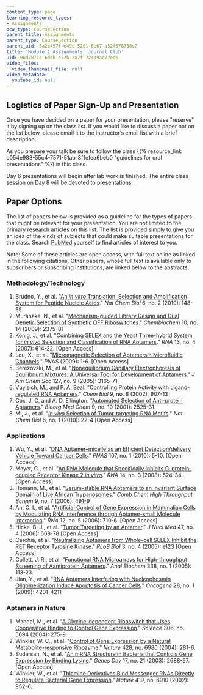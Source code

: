 ```yaml
---
content_type: page
learning_resource_types:
- Assignments
ocw_type: CourseSection
parent_title: Assignments
parent_type: CourseSection
parent_uid: 5a2e497f-e49c-5201-6e67-a52f578758e7
title: 'Module 1 Assignments: Journal Club'
uid: 96d78713-6ddb-e72b-2a7f-724d9ac77ed6
video_files:
  video_thumbnail_file: null
video_metadata:
  youtube_id: null
---
```


Logistics of Paper Sign-Up and Presentation
-------------------------------------------

Once you have decided on a paper for your presentation, please "reserve" it by signing up on the class list. If you would like to discuss a paper not on the list below, please email it to the instructor’s email list with a brief description.

As you prepare your talk be sure to follow the class {{% resource_link c054e983-55c4-7571-51ab-8f1efea6beb0 "guidelines for oral presentations" %}} in this class.

Day 6 presentations will begin after lab work is finished. The entire class session on Day 8 will be devoted to presentations.

Paper Options
-------------

The list of papers below is provided as a guideline for the types of papers that might be relevant for your presentation. You are not limited to the primary research articles on this list. The list is provided simply to give you an idea of the kinds of subjects that could make suitable presentations for the class. Search [PubMed](http://www.ncbi.nlm.nih.gov/PubMed/) yourself to find articles of interest to you.

Note: Some of these articles are open access, with full text online as linked in the following citations. Other papers, whose full text is available only to subscribers or subscribing institutions, are linked below to the abstracts.

### Methodology/Technology

1.  Brudno, Y., et al. "[An _in vitro_ Translation, Selection and Amplification System for Peptide Nucleic Acids](http://www.nature.com/nchembio/journal/v6/n2/abs/nchembio.280.html)." _Nat Chem Biol_ 6, no. 2 (2010): 148-55
2.  Muranaka, N., et al. "[Mechanism-guided Library Design and Dual Genetic Selection of Synthetic OFF Riboswitches](https://onlinelibrary.wiley.com/doi/full/10.1002/cbic.200900313)." _Chembiochem_ 10, no. 14 (2009): 2375-81
3.  König, J., et al. "[Combining SELEX and the Yeast Three-hybrid System for _in vivo_ Selection and Classification of RNA Aptamers](http://rnajournal.cshlp.org/content/13/4/614)." _RNA_ 13, no. 4 (2007): 614-22. \[Open Access\]
4.  Lou, X., et al. "[Micromagnetic Selection of Aptamersin Microfluidic Channels](http://www.pnas.org/content/106/9/2989)." _PNAS_ (2009): 1-6. \[Open Access\]
5.  Berezovski, M., et al. "[Nonequilibrium Capillary Electrophoresis of Equilibrium Mixtures: A Universal Tool for Development of Aptamers](http://pubs.acs.org/doi/abs/10.1021/ja042394q)." _J Am Chem Soc_ 127, no. 9 (2005): 3165-71
6.  Vuyisich, M., and P. A. Beal. "[Controlling Protein Activity with Ligand-regulated RNA Aptamers](http://www.cell.com/chemistry-biology/retrieve/pii/S1074552102001850)." _Chem Biol_ 9, no. 8 (2002): 907-13
7.  Cox, J. C, and A. D. Ellington. "[Automated Selection of Anti-protein Aptamers](http://dx.doi.org/10.1016/S0968-0896(01)00028-1)." _Bioorg Med Chem_ 9, no. 10 (2001): 2525-31.
8.  Mi, J., et al. "[_In vivo_ Selection of Tumor-targeting RNA Motifs](http://www.nature.com/nchembio/journal/v6/n1/abs/nchembio.277.html)." _Nat Chem Biol_ 6, no. 1 (2010): 22-4 \[Open Access\]

### Applications

1.  Wu, Y., et al. "[DNA Aptamer–micelle as an Efficient Detection/delivery Vehicle Toward Cancer Cells](http://www.pnas.org/content/107/1/5)." _PNAS_ 107, no. 1 (2010): 5-10. \[Open Access\]
2.  Mayer, G., et al. "[An RNA Molecule that Specifically Inhibits G-protein-coupled Receptor Kinase 2 _in vitro_](http://rnajournal.cshlp.org/content/14/3/524)." _RNA_ 14, no. 3 (2008): 524-34. \[Open Access\]
3.  Homann, M., et al. "[Serum-stable RNA Aptamers to an Invariant Surface Domain of Live African Trypanosomes](http://www.ncbi.nlm.nih.gov/pubmed/16925510)." _Comb Chem High Throughput Screen_ 9, no. 7 (2006): 491-9
4.  An, C. I., et al. "[Artificial Control of Gene Expression in Mammalian Cells by Modulating RNA Interference through Aptamer-small Molecule Interaction](http://rnajournal.cshlp.org/content/12/5/710)." _RNA_ 12, no. 5 (2006): 710-6. \[Open Access\]
5.  Hicke, B. J., et al. "[Tumor Targeting by an Aptamer](http://www.ncbi.nlm.nih.gov/pubmed/16595502)." _J Nucl Med_ 47, no. 4 (2006): 668-78 \[Open Access\]
6.  Cerchia, et al. "[Neutralizing Aptamers from Whole-cell SELEX Inhibit the RET Receptor Tyrosine Kinase](http://www.plosbiology.org/article/info:doi/10.1371/journal.pbio.0030123)." _PLoS Biol_ 3, no. 4 (2005): e123 \[Open Access\]
7.  Collett, J. R., et al. "[Functional RNA Microarrays for High-throughput Screening of Aantiprotein Aptamers](http://dx.doi.org/10.1016/j.ab.2004.11.027)." _Anal Biochem_ 338, no. 1 (2005): 113-23.
8.  Jian, Y., et al. "[RNA Aptamers Interfering with Nucleophosmin Oligomerization Induce Apoptosis of Cancer Cells](http://www.nature.com/onc/journal/v28/n47/abs/onc2009275a.html)." _Oncogene_ 28, no. 1 (2009): 4201-4211

### Aptamers in Nature

1.  Mandal, M., et al. "[A Glycine-dependent Riboswitch that Uses Cooperative Binding to Control Gene Expression](http://www.sciencemag.org/cgi/content/abstract/306/5694/275)." _Science_ 306, no. 5694 (2004): 275-9.
2.  Winkler, W. C., et al. "[Control of Gene Expression by a Natural Metabolite-responsive Ribozyme](http://dx.doi.org/10.1038/nature02362)." _Nature_ 428, no. 6980 (2004): 281-6.
3.  Sudarsan, N., et al. "[An mRNA Structure in Bacteria that Controls Gene Expression by Binding Lysine](http://genesdev.cshlp.org/content/17/21/2688)." _Genes Dev_ 17, no. 21 (2003): 2688-97. \[Open Access\]
4.  Winkler, W., et al. "[Thiamine Derivatives Bind Messenger RNAs Directly to Regulate Bacterial Gene Expression](http://genesdev.cshlp.org/content/17/21/2688)." _Nature_ 419, no. 6910 (2002): 952-6.